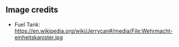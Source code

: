 ## Image credits

* Fuel Tank: https://en.wikipedia.org/wiki/Jerrycan#/media/File:Wehrmacht-einheitskanister.jpg
